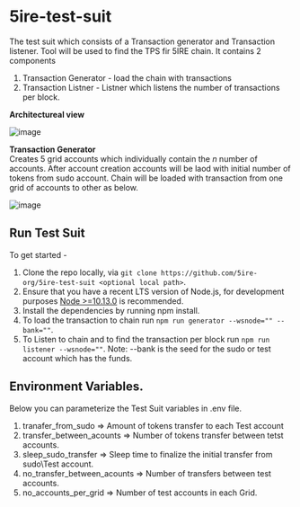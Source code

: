 # 5ire-test-suit

The test suit which consists of a Transaction generator and Transaction listener.
Tool will be used to find the TPS fir 5IRE chain. 
  It contains 2 components <br> 
  1) Transaction Generator - load the chain with transactions <br>
  2) Transaction Listner - Listner which listens the number of transactions per block.

**Architectureal view**

 ![image](https://user-images.githubusercontent.com/91786271/144531608-cf1894c4-b2fc-49af-a3b9-0c049cba2646.png)


**Transaction Generator**  
    Creates 5 grid accounts which individually contain the _n_ number of accounts. After account creation accounts will be laod with initial number of tokens from sudo account.
    Chain will be loaded with transaction from one grid of accounts to other as below.

 ![image](https://user-images.githubusercontent.com/91786271/144530759-1f278843-e57a-48fd-bf84-13cdde8c2eeb.png)


## Run Test Suit

To get started -
1. Clone the repo locally, via `git clone https://github.com/5ire-org/5ire-test-suit <optional local path>`.
2. Ensure that you have a recent LTS version of Node.js, for development purposes [Node >=10.13.0](https://nodejs.org/en/) is recommended.
3. Install the dependencies by running npm install.
4. To load the transaction to chain run `npm run generator --wsnode="" --bank=""`.
5. To Listen to chain and to find the transaction per block run `npm run listener --wsnode=""`.
Note: --bank is the seed for the sudo or test account which has the funds.
## Environment Variables.
  Below you can parameterize the Test Suit variables in .env file.
  1. tranafer_from_sudo => Amount of tokens transfer to each Test account
  2. transfer_between_acounts => Number of tokens transfer between tetst accounts.
  3. sleep_sudo_transfer => Sleep time to finalize the initial transfer from sudo\Test account.
  4. no_transfer_between_acounts => Number of transfers between test accounts.
  5. no_accounts_per_grid => Number of test accounts in each Grid.
  
